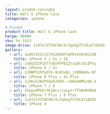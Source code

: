 ```yaml
---
layout: produk-casinghp
title: Wall E iPhone Case
categories: iphone

# Produk
product-title: Wall E iPhone Case
harga: 90000
sku: hn-3323
image-drive: 1s97olX7CHC96rXc3q4agf57dLA71BIO5
gallery:
  - url: 1wdUY321tcZ7VS2O98FYqFRzkVEn8tZ3N
    title: iPhone 5 / 5s / SE
  - url: 1e8U332P1EffnQvPFP6ZZtvLWlt8iIPty
    title: iPhone 6 / 6s
  - url: 120WPX1hPyOY6-9LKhuBz_jVOR6mOv-Bf
    title: iPhone 6 Plus / 6s Plus
  - url: 1jXKvk2ASPSQu628kR--ndHu9AM6cOH_4
    title: iPhone 7 / 8
  - url: 1hepu9PbErYKjWccrixLptrfThWnRGMVA
    title: iPhone 7 Plus / 8 Plus
  - url: 1s97olX7CHC96rXc3q4agf57dLA71BIO5
    title: iPhone X
---
```

